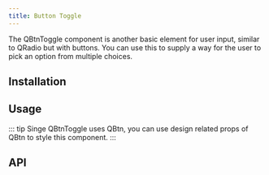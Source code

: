 ```yaml
---
title: Button Toggle
---
```

The QBtnToggle component is another basic element for user input, similar to QRadio but with buttons. You can use this to supply a way for the user to pick an option from multiple choices.

## Installation
<doc-installation components="QBtnToggle" />

## Usage

<doc-example title="Basic" file="QBtnToggle/Basic" />

::: tip
Singe QBtnToggle uses QBtn, you can use design related props of QBtn to style this component.
:::
<doc-example title="Some design examples" file="QBtnToggle/Design" />

<doc-example title="Disable and Readonly" file="QBtnToggle/DisableReadonly" />

<doc-example title="On Dark Background" file="QBtnToggle/Dark" dark />

## API
<doc-api file="QBtnToggle" />
